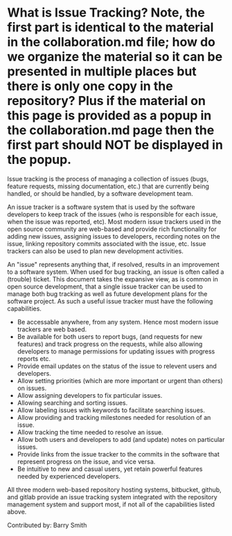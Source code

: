 # What is Issue Tracking? Note, the first part is identical to the material in the collaboration.md file; how do we organize the material so it can be presented in multiple places but there is only one copy in the repository? Plus if the material on this page is provided as a popup in the collaboration.md page then the first part should NOT be displayed in the popup.

Issue tracking is the process of managing a collection of issues (bugs, feature requests, missing documentation, etc.) that are currently being handled, or should be handled, by a software development team.

An issue tracker is a software system that is used by the software developers to keep track of the issues (who is responsible for each issue, when the issue was reported, etc). Most modern issue trackers used in the open source community are web-based and provide rich functionality for adding new issues, assigning issues to developers, recording notes on the issue, linking repository commits associated with the issue, etc. Issue trackers can also be used to plan new development activities.



An "issue" represents anything that, if resolved, results in an improvement to a software system. When used for bug tracking, an issue is often called a (trouble) ticket. This document takes the expansive view, as is common in open source development, that a single issue tracker can be used to manage both bug tracking as well as future development plans for the software project. As such a useful issue tracker must have the following capabilities. 

* Be accessable anywhere, from any system. Hence most modern issue trackers are web based.
* Be available for both users to report bugs, (and requests for new features) and track progress on the requests, while also allowing developers to manage permissions for updating issues with progress reports etc.
* Provide email updates on the status of the issue to relevent users and developers.
* Allow setting priorities (which are more important or urgent than others) on issues.
* Allow assigning developers to fix particular issues.
* Allowing searching and sorting issues.
* Allow labeling issues with keywords to facilitate searching issues.
* Allow providing and tracking milestones needed for resolution of an issue.
* Allow tracking the time needed to resolve an issue.
* Allow both users and developers to add (and update) notes on particular issues.
* Provide links from the issue tracker to the commits in the software that represent progress on the issue, and vice versa.
* Be intuitive to new and casual users, yet retain powerful features needed by experienced developers.

All three modern web-based repository hosting systems, bitbucket, github, and gitlab provide an issue tracking system integrated with the repository management system and support most, if not all of the capabilities listed above.

Contributed by: Barry Smith
